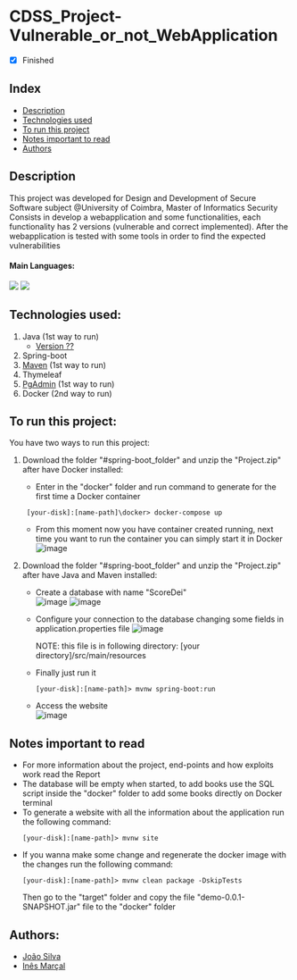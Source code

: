 # CDSS_Project-Vulnerable_or_not_WebApplication
- [x] Finished

## Index
- [Description](#description)
- [Technologies used](#technologies-used)
- [To run this project](#to-run-this-project)
- [Notes important to read](#notes-important-to-read)
- [Authors](#authors)

## Description
This project was developed for Design and Development of Secure Software subject @University of Coimbra, Master of Informatics Security <br>
Consists in develop a webapplication and some functionalities, each functionality has 2 versions (vulnerable and correct implemented). After the webapplication is tested with some tools in order to find the expected vulnerabilities

#### Main Languages:
![](https://img.shields.io/badge/Java-333333?style=flat&logo=java&logoColor=FFFFFF) 
![](https://img.shields.io/badge/HTML-333333?style=flat&logo=html5&logoColor=E67925)

## Technologies used:
1. Java (1st way to run)
    - [Version ??](https://www.oracle.com/java/technologies/downloads/) 
2. Spring-boot 
3. [Maven](https://maven.apache.org/download.cgi) (1st way to run)
4. Thymeleaf
5. [PgAdmin](https://www.pgadmin.org/download/) (1st way to run)
6. Docker (2nd way to run)

## To run this project:
You have two ways to run this project:
1. Download the folder "#spring-boot_folder" and unzip the "Project.zip" after have Docker installed:
   * Enter in the "docker" folder and run command to generate for the first time a Docker container
   ```shellscript
    [your-disk]:[name-path]\docker> docker-compose up
    ```
   * From this moment now you have container created running, next time you want to run the container you can simply start it in Docker
   ![image](https://i.imgur.com/TZLhj6I.png)

2. Download the folder "#spring-boot_folder" and unzip the "Project.zip" after have Java and Maven installed:
   * Create a database with name "ScoreDei"<br>
   ![image](https://i.imgur.com/NAsDm2g.png)
   ![image](https://i.imgur.com/HlNLZM8.png)
   * Configure your connection to the database changing some fields in application.properties file
   ![image](https://i.imgur.com/niv9ysU.png)

     NOTE: this file is in following directory: [your directory]/src/main/resources
   * Finally just run it
     ```shellscript
     [your-disk]:[name-path]> mvnw spring-boot:run
     ```
   * Access the website<br>
     ![image](https://i.imgur.com/eYKv7tA.png)

## Notes important to read
- For more information about the project, end-points and how exploits work read the Report
- The database will be empty when started, to add books use the SQL script inside the "docker" folder to add some books directly on Docker terminal
- To generate a website with all the information about the application run the following command:
  ```shellscript
  [your-disk]:[name-path]> mvnw site
  ```
- If you wanna make some change and regenerate the docker image with the changes run the following command: 
  ```shellscript
  [your-disk]:[name-path]> mvnw clean package -DskipTests
  ```
  Then go to the "target" folder and copy the file "demo-0.0.1-SNAPSHOT.jar" file to the "docker" folder

## Authors:
- [João Silva](https://github.com/joaosilva21)
- [Inês Marçal](https://github.com/inesmarcal)
